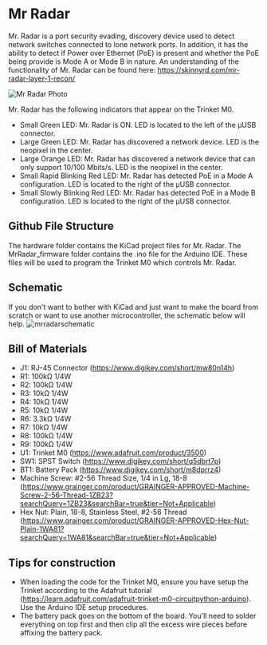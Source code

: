 # Mr Radar
Mr. Radar is a port security evading, discovery device used to detect network switches connected to lone network ports. In addition, it has the ability to detect if Power over Ethernet (PoE) is present and whether the PoE being provide is Mode A or Mode B in nature. An understanding of the functionality of Mr. Radar can be found here: https://skinnyrd.com/mr-radar-layer-1-recon/

![Mr Radar Photo](https://user-images.githubusercontent.com/20311289/212752046-b7969797-d6ee-4c6b-bb99-d615fbe3a9d1.png)

Mr. Radar has the following indicators that appear on the Trinket M0.
- Small Green LED: Mr. Radar is ON. LED is located to the left of the µUSB connector.
- Large Green LED: Mr. Radar has discovered a network device. LED is the neopixel in the center.
- Large Orange LED: Mr. Radar has discovered a network device that can only support 10/100 Mbits/s. LED is the neopixel in the center.
- Small Rapid Blinking Red LED: Mr. Radar has detected PoE in a Mode A configuration. LED is located to the right of the µUSB connector.
- Small Slowly Blinking Red LED: Mr. Radar has detected PoE in a Mode B configuration. LED is located to the right of the µUSB connector.

## Github File Structure
The hardware folder contains the KiCad project files for Mr. Radar. The MrRadar_firmware folder contains the .ino file for the Arduino IDE. These files will be used to program the Trinket M0 which controls Mr. Radar.

## Schematic
If you don't want to bother with KiCad and just want to make the board from scratch or want to use another microcontroller, the schematic below will help.
![mrradarschematic](https://user-images.githubusercontent.com/20311289/212778879-d41bc219-7bbd-4dc3-a45c-a46da20f90c3.png)

## Bill of Materials
- J1: RJ-45 Connector (https://www.digikey.com/short/mw80n14h)
- R1: 100kΩ 1/4W
- R2: 100kΩ 1/4W
- R3: 10kΩ 1/4W
- R4: 10kΩ 1/4W
- R5: 10kΩ 1/4W
- R6: 3.3kΩ 1/4W
- R7: 10kΩ 1/4W
- R8: 100kΩ 1/4W
- R9: 100kΩ 1/4W
- U1: Trinket M0 (https://www.adafruit.com/product/3500)
- SW1: SPST Switch (https://www.digikey.com/short/q5dbrt7p)
- BT1: Battery Pack (https://www.digikey.com/short/m8dprrz4)
- Machine Screw: #2-56 Thread Size, 1/4 in Lg, 18-8 (https://www.grainger.com/product/GRAINGER-APPROVED-Machine-Screw-2-56-Thread-1ZB23?searchQuery=1ZB23&searchBar=true&tier=Not+Applicable)
- Hex Nut: Plain, 18-8, Stainless Steel, #2-56 Thread (https://www.grainger.com/product/GRAINGER-APPROVED-Hex-Nut-Plain-1WA81?searchQuery=1WA81&searchBar=true&tier=Not+Applicable)

## Tips for construction
- When loading the code for the Trinket M0, ensure you have setup the Trinket according to the Adafruit tutorial (https://learn.adafruit.com/adafruit-trinket-m0-circuitpython-arduino). Use the Arduino IDE setup procedures.
- The battery pack goes on the bottom of the board. You'll need to solder everything on top first and then clip all the excess wire pieces before affixing the battery pack.
